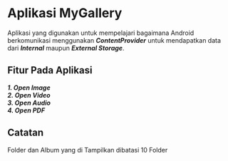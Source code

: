 # Aplikasi MyGallery
Aplikasi yang digunakan untuk mempelajari bagaimana Android berkomunikasi menggunakan _**ContentProvider**_ untuk mendapatkan data dari _**Internal**_ maupun _**External Storage**_.

## Fitur Pada Aplikasi
_**1. Open Image**_<br />
_**2. Open Video**_<br />
_**3. Open Audio**_<br />
_**4. Open PDF**_

## Catatan
Folder dan Album yang di Tampilkan dibatasi 10 Folder
